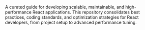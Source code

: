 A curated guide for developing scalable, maintainable, and high-performance React applications. This repository consolidates best practices, coding standards, and optimization strategies for React developers, from project setup to advanced performance tuning.
